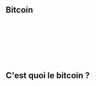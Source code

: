 ## Bitcoin
<iframe srcdoc='<!DOCTYPE html>
<html lang="fr">
<head>
    <meta charset="UTF-8">
    <meta name="viewport" content="width=device-width, initial-scale=1.0">
    <style>
        body {
            margin: 0;
            padding: 0;
            overflow: hidden;
        }
    </style>
    <script src="https://widgets.coingecko.com/gecko-coin-price-static-headline-widget.js"></script>
</head>
<body>
    <gecko-coin-price-static-headline-widget locale="fr" dark-mode="true" outlined="true" coin-ids="bitcoin" initial-currency="usd"></gecko-coin-price-static-headline-widget>
</body>
</html>' 
style="border: none; width: 100%; height: 100px;"></iframe>


## C'est quoi le bitcoin ?
